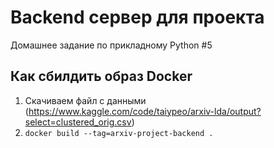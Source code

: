 # Backend сервер для проекта

Домашнее задание по прикладному Python #5

## Как сбилдить образ Docker

1. Скачиваем файл с данными (https://www.kaggle.com/code/taiypeo/arxiv-lda/output?select=clustered_orig.csv)
2. `docker build --tag=arxiv-project-backend .`
